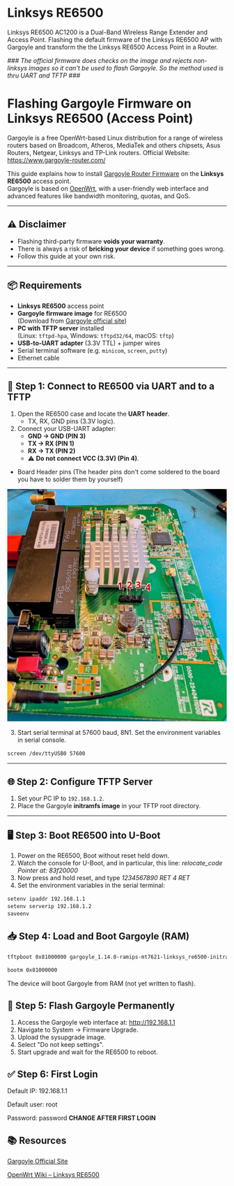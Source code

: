 # Linksys RE6500
Linksys RE6500 AC1200 is a Dual-Band Wireless Range Extender and Access Point. Flashing the default firmware of the Linksys RE6500 AP with Gargoyle and transform the the Linksys RE6500 Access Point in a Router.

*### The official firmware does checks on the image and rejects non-linksys images so it can't be used to flash Gargoyle. So the method used is thru UART and TFTP ###*

# Flashing Gargoyle Firmware on Linksys RE6500 (Access Point)

Gargoyle is a free OpenWrt-based Linux distribution for a range of wireless routers based on Broadcom, Atheros, MediaTek and others chipsets, Asus Routers, Netgear, Linksys and TP-Link routers.
Official Website: https://www.gargoyle-router.com/

This guide explains how to install [Gargoyle Router Firmware](https://www.gargoyle-router.com/) on the **Linksys RE6500** access point.  
Gargoyle is based on [OpenWrt](https://openwrt.org/), with a user-friendly web interface and advanced features like bandwidth monitoring, quotas, and QoS.

---

## ⚠️ Disclaimer
- Flashing third-party firmware **voids your warranty**.  
- There is always a risk of **bricking your device** if something goes wrong.  
- Follow this guide at your own risk.  

---

## 📦 Requirements

- **Linksys RE6500** access point
- **Gargoyle firmware image** for RE6500  
  (Download from [Gargoyle official site](https://www.gargoyle-router.com/download.php))
- **PC with TFTP server** installed  
  (Linux: `tftpd-hpa`, Windows: `tftpd32/64`, macOS: `tftp`)
- **USB-to-UART adapter** (3.3V TTL) + jumper wires  
- Serial terminal software (e.g. `minicom`, `screen`, `putty`)  
- Ethernet cable  

---

## 🔌 Step 1: Connect to RE6500 via UART and to a TFTP

1. Open the RE6500 case and locate the **UART header**.  
   - TX, RX, GND pins (3.3V logic).  
2. Connect your USB-UART adapter:  
   - **GND → GND (PIN 3)**
   - **TX → RX (PIN 1)**  
   - **RX → TX (PIN 2)**  
   - ⚠️ **Do not connect VCC (3.3V) (Pin 4)**.
- Board Header pins (The header pins don't come soldered to the board you have to solder them by yourself)

![alt text](https://github.com/fivetek/linksysre6500/blob/main/img/board_headerpins.jpeg)

3. Start serial terminal at 57600 baud, 8N1. Set the environment variables in serial console.

 ```bash
 screen /dev/ttyUSB0 57600
```

---

## 🌐 Step 2: Configure TFTP Server

1. Set your PC IP to `192.168.1.2`.  
2. Place the Gargoyle **initramfs image** in your TFTP root directory.

---

## 🖥️ Step 3: Boot RE6500 into U-Boot

1. Power on the RE6500, Boot without reset held down.
2. Watch the console for U-Boot, and in particular, this line: *relocate_code Pointer at: 83f20000*
3. Now press and hold reset, and type *1234567890 RET 4 RET*
4. Set the environment variables in the serial terminal:

```bash
setenv ipaddr 192.168.1.1
setenv serverip 192.168.1.2
saveenv
```

## 📥 Step 4: Load and Boot Gargoyle (RAM)

```bash
tftpboot 0x81000000 gargoyle_1.14.0-ramips-mt7621-linksys_re6500-initramfs-kernel.bin
```

```bash
bootm 0x81000000
```
The device will boot Gargoyle from RAM (not yet written to flash).

## 💾 Step 5: Flash Gargoyle Permanently

1. Access the Gargoyle web interface at: http://192.168.1.1
2. Navigate to System → Firmware Upgrade.
3. Upload the sysupgrade image.
4. Select "Do not keep settings".
5. Start upgrade and wait for the RE6500 to reboot.

## ✅ Step 6: First Login

Default IP: 192.168.1.1

Default user: root

Password: password **CHANGE AFTER FIRST LOGIN**

## 📚 Resources

[Gargoyle Official Site](https://www.gargoyle-router.com/)

[OpenWrt Wiki – Linksys RE6500](https://openwrt.org/toh/linksys/re6500)
